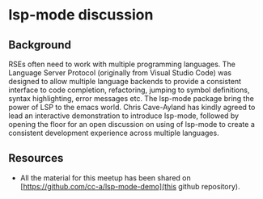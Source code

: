 # lsp-mode discussion

## Background
RSEs often need to work with multiple programming languages. The Language Server Protocol (originally from Visual Studio Code) was designed to allow multiple language backends to provide a consistent interface to code completion, refactoring, jumping to symbol definitions, syntax highlighting, error messages etc. The lsp-mode package bring the power of LSP to the emacs world. Chris Cave-Ayland has kindly agreed to lead an interactive demonstration to introduce lsp-mode, followed by opening the floor for an open discussion on using of lsp-mode to create a consistent development experience across multiple languages.

## Resources
- All the material for this meetup has been shared on [https://github.com/cc-a/lsp-mode-demo](this github repository).
